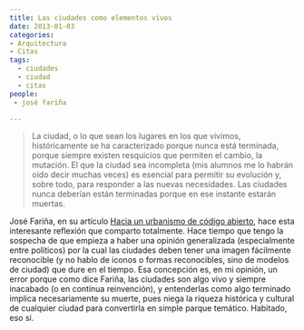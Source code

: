 ```yaml
---
title: Las ciudades como elementos vivos
date: 2013-01-03
categories:
- Arquitectura
- Citas
tags:
  - ciudades
  - ciudad
  - citas
people:
 - josé fariña

---
```

<blockquote><p>La ciudad, o lo que sean los lugares en los que vivimos, históricamente se ha caracterizado porque nunca está terminada, porque siempre existen resquicios que permiten el cambio, la mutación. El que la ciudad sea incompleta (mis alumnos me lo habrán oído decir muchas veces) es esencial para permitir su evolución y, sobre todo, para responder a las nuevas necesidades. Las ciudades nunca deberían están terminadas porque en ese instante estarán muertas.</p></blockquote><p>José Fariña, en su artículo <a href="http://elblogdefarina.blogspot.com.es/2012/04/hacia-un-urbanismo-de-codigo-abierto.html">Hacia un urbanismo de código abierto</a>, hace esta interesante reflexión que comparto totalmente. <!--break-->Hace tiempo que tengo la sospecha de que empieza a haber una opinión generalizada (especialmente entre políticos) por la cual las ciudades deben tener una imagen fácilmente reconocible (y no hablo de iconos o formas reconocibles, sino de modelos de ciudad) que dure en el tiempo. Esa concepción es, en mi opinión, un error porque como dice Fariña, las ciudades son algo vivo y siempre inacabado (o en contínua reinvención), y entenderlas como algo terminado implica necesariamente su muerte, pues niega la riqueza histórica y cultural de cualquier ciudad para convertirla en simple parque temático. Habitado, eso sí.</p>
